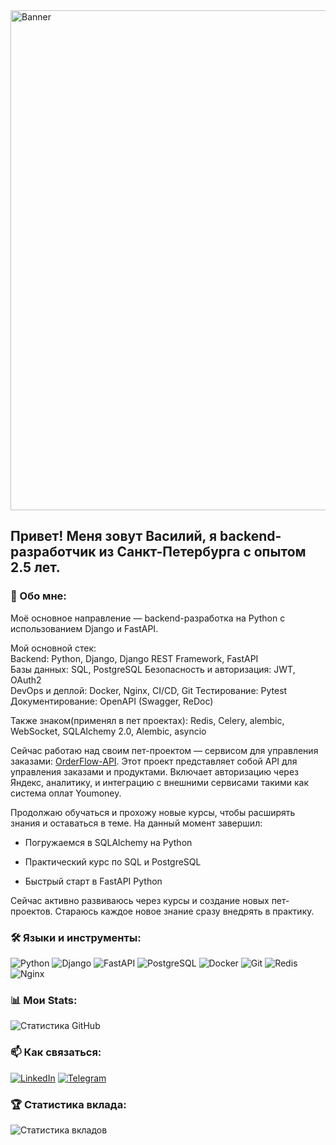 <img src="https://images-wixmp-ed30a86b8c4ca887773594c2.wixmp.com/f/754c5436-8761-437a-b826-c36e8cc6edd6/d4xmmg4-883c5c3d-2e64-445f-8dc4-a7c4eef8f41c.png/v1/fill/w_1131,h_707,q_70,strp/gray_background_1440x900_by_ktb2424_d4xmmg4-pre.jpg?token=eyJ0eXAiOiJKV1QiLCJhbGciOiJIUzI1NiJ9.eyJzdWIiOiJ1cm46YXBwOjdlMGQxODg5ODIyNjQzNzNhNWYwZDQxNWVhMGQyNmUwIiwiaXNzIjoidXJuOmFwcDo3ZTBkMTg4OTgyMjY0MzczYTVmMGQ0MTVlYTBkMjZlMCIsIm9iaiI6W1t7ImhlaWdodCI6Ijw9OTAwIiwicGF0aCI6IlwvZlwvNzU0YzU0MzYtODc2MS00MzdhLWI4MjYtYzM2ZThjYzZlZGQ2XC9kNHhtbWc0LTg4M2M1YzNkLTJlNjQtNDQ1Zi04ZGM0LWE3YzRlZWY4ZjQxYy5wbmciLCJ3aWR0aCI6Ijw9MTQ0MCJ9XV0sImF1ZCI6WyJ1cm46c2VydmljZTppbWFnZS5vcGVyYXRpb25zIl19.u0qRWnk7LVM2c3D8YSYaApv5OW95gT4HTn6wMcHCwsg" alt="Banner" width="800"/>


## Привет! Меня зовут Василий, я backend-разработчик из Санкт-Петербурга c опытом 2.5 лет.

### 👤 Обо мне:
Моё основное направление — backend-разработка на Python с использованием Django и FastAPI.

Мой основной стек:  
Backend: Python, Django, Django REST Framework, FastAPI  
Базы данных: SQL, PostgreSQL 
Безопасность и авторизация: JWT, OAuth2  
DevOps и деплой: Docker, Nginx, CI/CD, Git
Тестирование: Pytest
Документирование: OpenAPI (Swagger, ReDoc)

Также знаком(применял в пет проектах): 
Redis, Celery, alembic, WebSocket, SQLAlchemy 2.0, Alembic, asyncio

Сейчас работаю над своим пет-проектом — сервисом для управления заказами: [OrderFlow-API](https://github.com/EVA666999/OrderFlow-API). Этот проект представляет собой API для управления заказами и продуктами.
Включает авторизацию через Яндекс, аналитику, и интеграцию с внешними сервисами такими как система оплат Youmoney.

Продолжаю обучаться и прохожу новые курсы, чтобы расширять знания и оставаться в теме. На данный момент завершил:

- Погружаемся в SQLAlchemy на Python
    
- Практический курс по SQL и PostgreSQL
    
- Быстрый старт в FastAPI Python
    
Сейчас активно развиваюсь через курсы и создание новых пет-проектов. Стараюсь каждое новое знание сразу внедрять в практику.

### 🛠️ Языки и инструменты:
![Python](https://img.shields.io/badge/Python-3776AB?style=for-the-badge&logo=python&logoColor=white)
![Django](https://img.shields.io/badge/Django-092E20?style=for-the-badge&logo=django&logoColor=white)
![FastAPI](https://img.shields.io/badge/FastAPI-009688?style=for-the-badge&logo=fastapi&logoColor=white)
![PostgreSQL](https://img.shields.io/badge/PostgreSQL-336791?style=for-the-badge&logo=postgresql&logoColor=white)
![Docker](https://img.shields.io/badge/Docker-2496ED?style=for-the-badge&logo=docker&logoColor=white)
![Git](https://img.shields.io/badge/Git-F05032?style=for-the-badge&logo=git&logoColor=white)
![Redis](https://img.shields.io/badge/Redis-DC382D?style=for-the-badge&logo=redis&logoColor=white)
![Nginx](https://img.shields.io/badge/Nginx-269539?style=for-the-badge&logo=nginx&logoColor=white)

### 📊 Мои Stats:
![Статистика GitHub](https://github-readme-stats.vercel.app/api?username=EVA666999&show_icons=true&theme=radical)


### 📫 Как связаться:
[![LinkedIn](https://img.shields.io/badge/LinkedIn-0077B5?style=for-the-badge&logo=linkedin&logoColor=white)](https://www.linkedin.com/in/kretsu-vasile)
[![Telegram](https://img.shields.io/badge/Telegram-2CA5E0?style=for-the-badge&logo=telegram&logoColor=white)](https://t.me/@Vasilexretsu)

### 🏆 Статистика вклада:
![Статистика вкладов](https://github-profile-trophy.vercel.app/?username=yourusername&theme=radical)
